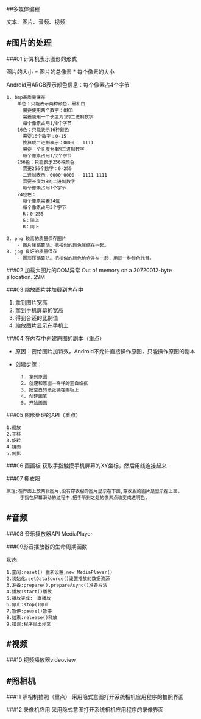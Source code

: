 
##多媒体编程


文本、图片、音频、视频

#图片的处理
-----
###01 计算机表示图形的形式

图片的大小 = 图片的总像素 * 每个像素的大小

Android用ARGB表示颜色信息：每个像素占4个字节
	
	1. bmp高质量保存
		单色：只能表示两种颜色，黑和白
		  需要使用两个数字：0和1
		  需要使用一个长度为1的二进制数字
		  每个像素占用1/8个字节
		16色：只能表示16种颜色
		  需要16个数字：0-15
		  换算成二进制表示：0000 - 1111
		  需要一个长度为4的二进制数字
		  每个像素占用1/2个字节
		256色：只能表示256种颜色
		  需要256个数字：0-255
		  二进制表示：0000 0000 - 1111 1111
		  需要长度为8的二进制数字
		  每个像素占用1个字节
		24位色：
		  每个像素需要24位
		  每个像素占用3个字节
		  R：0-255
		  G：同上
		  B：同上
	
	2. png 较高的质量保存图片
		- 图片压缩算法。把相似的颜色压缩在一起。
	3. jpg 良好的质量保存
		- 图形压缩算法。把相似的颜色给合并在一起，用同一种颜色代替。

###02 加载大图片的OOM异常
Out of memory on a 30720012-byte allocation.  29M

###03 缩放图片并加载到内存中

1. 拿到图片宽高
2. 拿到手机屏幕的宽高
3. 得到合适的比例值
4. 缩放图片显示在手机上

###04 在内存中创建原图的副本（重点）
- 原因：要给图片加特效，Android不允许直接操作原图，只能操作原图的副本
- 创建步骤：

		1. 拿到原图
		2. 创建和原图一样样的空白纸张
		3. 把空白的纸张铺在画板上
		4. 创建画笔
		5. 开始画画

###05 图形处理的API（重点）

	1.缩放
	2.平移
	3.旋转
	4.镜面
	5.倒影

###06 画画板
	获取手指触摸手机屏幕的XY坐标，然后用线连接起来

###07 撕衣服

	原理:在界面上放两张图片,没有穿衣服的图片显示在下面,穿衣服的图片是显示在上面.
		 手指在屏幕滑动的过程中,把手所到之处的像素点改变成透明色.



#音频
-----
###08 音乐播放器API
     MediaPlayer

###09影音播放器的生命周期函数

状态:

	1.空闲:reset() 重新设置,new MediaPlayer()
	2.初始化:setDataSource()设置播放的数据资源
	3.准备:prepare(),prepareAsync()准备方法
	4.播放:start()播放
	5.播放完成:一直播放
	6.停止:stop()停止
	7.暂停:pause()暂停
	8.结束:release()释放
	9.错误:程序抛出异常



#视频
-----
###10 视频播放器videoview



#照相机
-----
###11 照相机拍照（重点）
采用隐式意图打开系统相机应用程序的拍照界面

###12 录像机应用
采用隐式意图打开系统相机应用程序的录像界面

